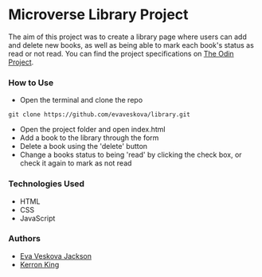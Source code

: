 # Microverse Library Project

The aim of this project was to create a library page where users can add and delete new books, as well as being able to mark each book's status as read or not read. You can find the project specifications on [The Odin Project](https://www.theodinproject.com/courses/javascript/lessons/library).

### How to Use

* Open the terminal and clone the repo 
```
git clone https://github.com/evaveskova/library.git
```
* Open the project folder and open index.html
* Add a book to the library through the form
* Delete a book using the 'delete' button
* Change a books status to being 'read' by clicking the check box, or check it again to mark as not read

### Technologies Used
* HTML
* CSS
* JavaScript

### Authors
* [Eva Veskova Jackson](https://github.com/evaveskova)
* [Kerron King](https://github.com/KerronKing )
